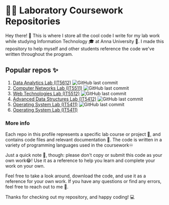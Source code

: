 # 👨‍💻 Laboratory Coursework Repositories

Hey there! 👋 This is where I store all the cool code I write for my lab work while studying Information Technology 🎓 at Anna University 🏫. I made this repository to help myself and other students reference the code we've written throughout the program.

## Popular repos ✨
1. [Data Analytics Lab (IT5612)](https://github.com/nekonori/dataAnalyticsLab) <img alt="GitHub last commit" src="https://img.shields.io/github/last-commit/nekonori/dataAnalyticsLab?color=white&label=Last%20Commit">
2. [Computer Networks Lab (IT5511)](https://github.com/nekonori/cnLab) <img alt="GitHub last commit" src="https://img.shields.io/github/last-commit/nekonori/cnLab?color=white&label=Last%20Commit">
3. [Web Technologies Lab (IT5512)](https://github.com/nekonori/webTechLab) <img alt="GitHub last commit" src="https://img.shields.io/github/last-commit/nekonori/webTechLab?color=white&label=Last%20Commit">
4. [Advanced Data Structures Lab (IT5412)](https://github.com/nekonori/adsLab) <img alt="GitHub last commit" src="https://img.shields.io/github/last-commit/nekonori/adsLab?color=white&label=Last%20Commit">
5. [Operating System Lab (IT5411)](https://github.com/nekonori/osLab) <img alt="GitHub last commit" src="https://img.shields.io/github/last-commit/nekonori/osLab?color=white&label=Last%20Commit">
6. [Operating System Lab (IT5411)](https://github.com/nekonori/osLab)

### More info
Each repo in this profile represents a specific lab course or project 📁, and contains code files and relevant documentation 📝. The code is written in a variety of programming languages used in the coursework♾️

Just a quick note 📝, though: please don't copy or submit this code as your own work😂! Use it as a reference to help you learn and complete your work on your own.

Feel free to take a look around, download the code, and use it as a reference for your own work. If you have any questions or find any errors, feel free to reach out to me 🤙.

Thanks for checking out my repository, and happy coding! 💻
